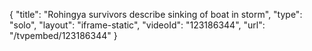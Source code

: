 {
    "title": "Rohingya survivors describe sinking of boat in storm",
    "type": "solo",
    "layout": "iframe-static",
    "videoId": "123186344",
    "url": "\/tvpembed\/123186344"
}